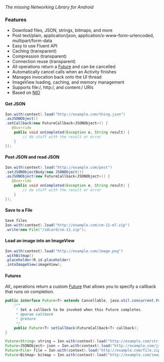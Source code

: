*The missing Networking Library for Android*

### Features
 * Download files, JSON, strings, bitmaps, and more
 * Post text/plain, application/json, application/x-www-form-urlencoded, multipart/form-data
 * Easy to use Fluent API
 * Caching (transparent)
 * Compression (transparent)
 * Connection reuse (transparent)
 * All operations return a [Future](http://developer.android.com/reference/java/util/concurrent/Future.html) and can be cancelled
 * Automatically cancel calls when an Activity finishes  
 * Manages invocation back onto the UI thread
 * ImageView loading, caching, and memory management
 * Supports file:/, http:/, and content:/ URIs
 * Based on [NIO](http://en.wikipedia.org/wiki/New_I/O)

#### Get JSON

```java
Ion.with(context).load("http://example.com/thing.json")
.asJSONObject()
.setCallback(new FutureCallback<JSONObject>() {
   @Override
    public void onCompleted(Exception e, String result) {
        // do stuff with the result or error
    }
});
```

#### Post JSON and read JSON

```java
Ion.with(context).load("http://example.com/post")
.setJSONObjectBody(new JSONObject())
.asJSONObject(new FutureCallback<JSONObject>() {
   @Override
    public void onCompleted(Exception e, String result) {
        // do stuff with the result or error
    }
});
```

#### Save to a File

```java
Save files
Ion.with(context).load("http://example.com/cm-11-m7.zip")
.write(new File("/sdcard/cm-11.zip");
```

#### Load an image into an ImageView

```java
Ion.with(context).load("http://example.com/image.png")
.withBitmap()
.placeholder(R.id.placeholder)
.intoImageView(imageView);
```

#### Futures
_All__ operations return a custom [Future](http://developer.android.com/reference/java/util/concurrent/Future.html) that allows
you to specify a callback that runs on completion.

```java
public interface Future<T> extends Cancellable, java.util.concurrent.Future<T> {
    /**
     * Set a callback to be invoked when this Future completes.
     * @param callback
     * @return
     */
    public Future<T> setCallback(FutureCallback<T> callback);
}

Future<String> string = Ion.with(context).load("http://example.com/string.txt").asString();
Future<JSONObject> json = Ion.with(context).load("http://example.com/json.json").asJSONObject();
Future<File> file = Ion.with(context).load("http://example.com/file.zip").write(new File("/sdcard/file.zip"));
Future<Bitmap> bitmap = Ion.with(context).load("http://example.com/image.png").intoImageView(imageView);

```
